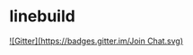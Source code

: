 linebuild
=========
[![Gitter](https://badges.gitter.im/Join Chat.svg)](https://gitter.im/icqparty/linebuild?utm_source=badge&utm_medium=badge&utm_campaign=pr-badge&utm_content=badge)
